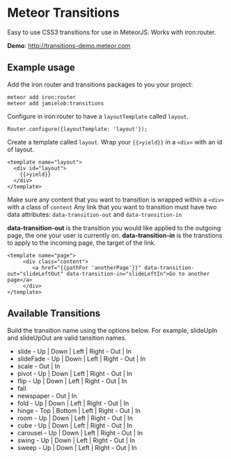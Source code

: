 # Meteor Transitions

Easy to use CSS3 transitions for use in MeteorJS.  Works with iron:router.

**Demo**: http://transitions-demo.meteor.com

## Example usage

Add the iron router and transitions packages to you your project:

```
meteor add iron:router
meteor add jamielob:transitions
```

Configure in iron:router to have a `layoutTemplate` called `layout`.

```
Router.configure({layoutTemplate: 'layout'});
```

Create a template called `layout`.  Wrap your `{{>yield}}` in a `<div>` with an id of layout.

```
<template name="layout">
  <div id="layout">
    {{>yield}}
  </div>
</template>
```

Make sure any content that you want to transition is wrapped within a `<div>` with a class of `content`
Any link that you want to transition must have two data attributes:  `data-transition-out` and `data-transition-in`

**data-transition-out** is the transition you would like applied to the outgoing page, the one your user is currently on.
**data-transition-in** is the transtions to apply to the incoming page, the target of the link.

```
<template name="page">
	 <div class="content">
	    <a href="{{pathFor 'anotherPage'}}" data-transition-out="slideLeftOut" data-transition-in="slideLeftIn">Go to another page</a>
	 </div>
</template>
```

## Available Transitions

Build the transition name using the options below.  For example, slideUpIn and slideUpOut are valid tansition names.

* slide - Up | Down | Left | Right - Out | In
* slideFade - Up | Down | Left | Right - Out | In
* scale - Out | In
* pivot - Up | Down | Left | Right - Out | In
* flip - Up | Down | Left | Right - Out | In
* fall
* newspaper - Out | In
* fold - Up | Down | Left | Right - Out | In
* hinge - Top | Bottom | Left | Right - Out | In
* room - Up | Down | Left | Right - Out | In
* cube - Up | Down | Left | Right - Out | In
* carousel - Up | Down | Left | Right - Out | In
* swing - Up | Down | Left | Right - Out | In
* sweep - Up | Down | Left | Right - Out | In
